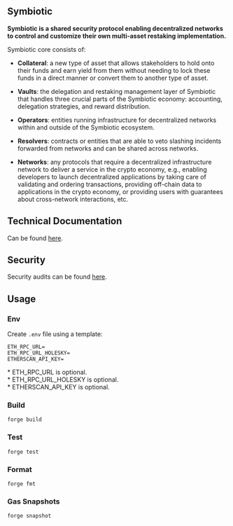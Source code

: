 ## Symbiotic

**Symbiotic is a shared security protocol enabling decentralized networks to control and customize their own multi-asset restaking implementation.**

Symbiotic core consists of:

- **Collateral**: a new type of asset that allows stakeholders to hold onto their funds and earn yield from them without needing to lock these funds in a direct manner or convert them to another type of asset.

- **Vaults**: the delegation and restaking management layer of Symbiotic that handles three crucial parts of the Symbiotic economy: accounting, delegation strategies, and reward distribution.

- **Operators**: entities running infrastructure for decentralized networks within and outside of the Symbiotic ecosystem.

- **Resolvers**: contracts or entities that are able to veto slashing incidents forwarded from networks and can be shared across networks.

- **Networks**: any protocols that require a decentralized infrastructure network to deliver a service in the crypto economy, e.g., enabling developers to launch decentralized applications by taking care of validating and ordering transactions, providing off-chain data to applications in the crypto economy, or providing users with guarantees about cross-network interactions, etc.

## Technical Documentation

Can be found [here](./specs).

## Security

Security audits can be found [here](./audits).

## Usage

### Env

Create `.env` file using a template:

```
ETH_RPC_URL=
ETH_RPC_URL_HOLESKY=
ETHERSCAN_API_KEY=
```

\* ETH_RPC_URL is optional.<br/>\* ETH_RPC_URL_HOLESKY is optional.<br/>\* ETHERSCAN_API_KEY is optional.

### Build

```shell
forge build
```

### Test

```shell
forge test
```

### Format

```shell
forge fmt
```

### Gas Snapshots

```shell
forge snapshot
```
